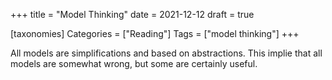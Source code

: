 +++
title = "Model Thinking"
date = 2021-12-12
draft = true

[taxonomies]
Categories = ["Reading"]
Tags = ["model thinking"]
+++

All models are simplifications and based on abstractions. This implie that all models are somewhat wrong, but some are certainly useful.